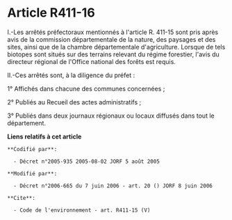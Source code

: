 # Article R411-16

I.-Les arrêtés préfectoraux mentionnés à l'article R. 411-15 sont pris après avis de la commission départementale de la
nature, des paysages et des sites, ainsi que de la chambre départementale d'agriculture. Lorsque de tels biotopes sont situés
sur des terrains relevant du régime forestier, l'avis du directeur régional de l'Office national des forêts est requis. 

II.-Ces arrêtés sont, à la diligence du préfet : 

1° Affichés dans chacune des communes concernées ; 

2° Publiés au Recueil des actes administratifs ; 

3° Publiés dans deux journaux régionaux ou locaux diffusés dans tout le département.

**Liens relatifs à cet article**

	**Codifié par**:

	  - Décret n°2005-935 2005-08-02 JORF 5 août 2005

	**Modifié par**:

	  - Décret n°2006-665 du 7 juin 2006 - art. 20 () JORF 8 juin 2006

	**Cite**:

	  - Code de l'environnement - art. R411-15 (V)
